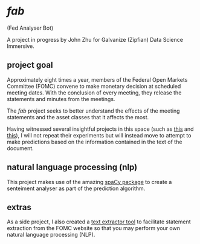 # *fab*
(Fed Analyser Bot)

A project in progress by John Zhu for Galvanize (Zipfian) Data Science Immersive.

## project goal
Approximately eight times a year, members of the Federal Open Markets Committee (FOMC) convene to make monetary decision at scheduled meeting dates.  With the conclusion of every meeting, they release the statements and minutes from the meetings.

The *fab* project seeks to better understand the effects of the meeting statements and the asset classes that it affects the most.

Having witnessed several insightful projects in this space (such as [this](http://www.nber.org/papers/w15367) and [this](http://blog.alexchaia.uk/home/archives/05-2016)), I will not repeat their experiments but will instead move to attempt to make predictions based on the information contained in the text of the document.

## natural language processing (nlp)
This project makes use of the amazing [spaCy package](https://github.com/explosion/spaCy)  to create a senteiment analyser as part of the prediction algorithm.


## extras

As a side project, I also created a [text extractor tool](https://github.com/souljourner/FOMC-Statements-Minutes-Scraper) to facilitate statement extraction  from the FOMC website so that you may perform your own natural language processing (NLP).
